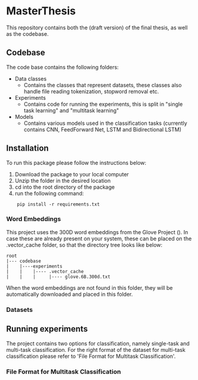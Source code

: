 # MasterThesis

This repository contains both the (draft version) of the final thesis, as well as the codebase.


## Codebase

The code base contains the following folders:
  * Data classes
    - Contains the classes that represent datasets, these classes also handle file
      reading tokenization, stopword removal etc.
  * Experiments
    - Contains code for running the experiments, this is split in "single task learning" and "multitask learning"
  * Models
    - Contains various models used in the classification tasks (currently contains CNN, FeedForward Net, LSTM and Bidirectional LSTM)
  
## Installation

To run this package please follow the instructions below:

1. Download the package to your local computer
2. Unzip the folder in the desired location
3. cd into the root directory of the package 
4. run the following command: 
```
	pip install -r requirements.txt
```
### Word Embeddings

This project uses the 300D word embeddings from the Glove Project (). In case these
are already present on your system, these can be placed on the .vector_cache folder,
so that the directory tree looks like below: 
```
root
|--- codebase
|	 |----experiments
|	 |	  |---- .vector_cache
|    |	  |		|---- glove.6B.300d.txt

```
When the word embeddings are not found in this folder, they will be automatically downloaded 
and placed in this folder. 

### Datasets



## Running experiments

The project contains two options for classification, namely single-task and multi-task 
classification. For the right format of the dataset for multi-task classification please
refer to 'File Format for Multitask Classification'. 


### File Format for Multitask Classification







